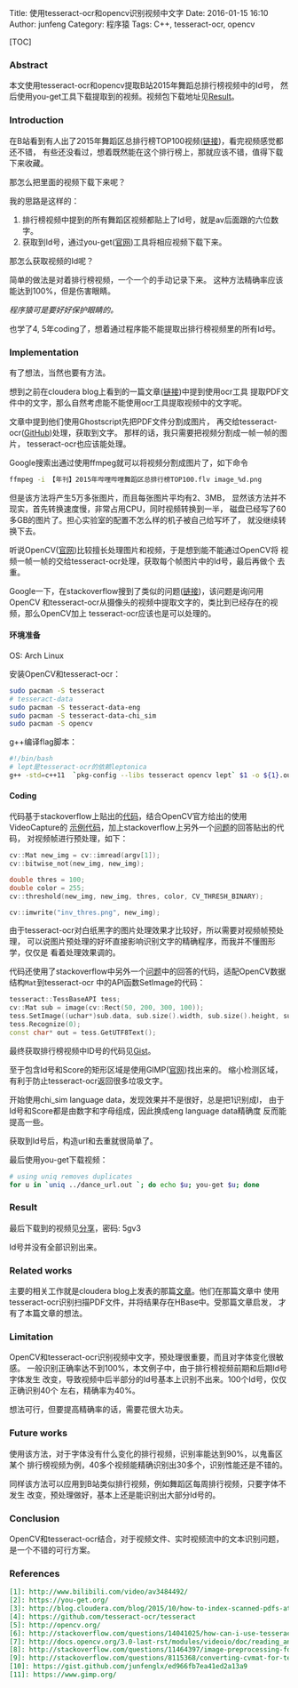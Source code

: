 Title: 使用tesseract-ocr和opencv识别视频中文字
Date: 2016-01-15 16:10
Author: junfeng
Category: 程序猿
Tags: C++, tesseract-ocr, opencv

[TOC]

### Abstract
本文使用tesseract-ocr和opencv提取B站2015年舞蹈总排行榜视频中的Id号，
然后使用you-get工具下载提取到的视频。视频包下载地址见[Result](#result)。

### Introduction
在B站看到有人出了2015年舞蹈区总排行榜TOP100视频([链接][1])，看完视频感觉都还不错，
有些还没看过，想着既然能在这个排行榜上，那就应该不错，值得下载下来收藏。

那怎么把里面的视频下载下来呢？

我的思路是这样的：
1. 排行榜视频中提到的所有舞蹈区视频都贴上了Id号，就是av后面跟的六位数字。
2. 获取到Id号，通过you-get([官网][2])工具将相应视频下载下来。

那怎么获取视频的Id呢？

简单的做法是对着排行榜视频，一个一个的手动记录下来。
这种方法精确率应该能达到100%，但是伤害眼睛。

*程序猿可是要好好保护眼睛的。*

也学了4, 5年coding了，想着通过程序能不能提取出排行榜视频里的所有Id号。

### Implementation
有了想法，当然也要有方法。

想到之前在cloudera blog上看到的一篇文章([链接][3])中提到使用ocr工具
提取PDF文件中的文字，那么自然考虑能不能使用ocr工具提取视频中的文字呢。

文章中提到他们使用Ghostscript先把PDF文件分割成图片，
再交给tesseract-ocr([GitHub][4])处理，获取到文字。
那样的话，我只需要把视频分割成一帧一帧的图片，
tesseract-ocr也应该能处理。

Google搜索出通过使用ffmpeg就可以将视频分割成图片了，如下命令
```bash
ffmpeg -i 【年刊】2015年哔哩哔哩舞蹈区总排行榜TOP100.flv image_%d.png
```
但是该方法将产生5万多张图片，而且每张图片平均有2、3MB，
显然该方法并不现实，首先转换速度慢，非常占用CPU，同时视频转换到一半，
磁盘已经写了60多GB的图片了。担心实验室的配置不怎么样的机子被自己给写坏了，
就没继续转换下去。

听说OpenCV([官网][5])比较擅长处理图片和视频，于是想到能不能通过OpenCV将
视频一帧一帧的交给tesseract-ocr处理，获取每个帧图片中的Id号，最后再做个
去重。

Google一下，在stackoverflow搜到了类似的问题([链接][6])，该问题是询问用OpenCV
和tesseract-ocr从摄像头的视频中提取文字的，类比到已经存在的视频，那么OpenCV加上
tesseract-ocr应该也是可以处理的。

#### 环境准备
OS: Arch Linux

安装OpenCV和tesseract-ocr：
```bash
sudo pacman -S tesseract
# tesseract-data
sudo pacman -S tesseract-data-eng
sudo pacman -S tesseract-data-chi_sim
sudo pacman -S opencv
```
g++编译flag脚本：
```bash
#!/bin/bash
# lept是tesseract-ocr的依赖leptonica
g++ -std=c++11  `pkg-config --libs tesseract opencv lept` $1 -o ${1}.out
```

#### Coding
代码基于stackoverflow上贴出的[代码][6]，结合OpenCV官方给出的使用VideoCapture的
[示例代码][7]，加上stackoverflow上另外一个[问题][8]的回答贴出的代码，
对视频帧进行预处理，如下：
```c++
cv::Mat new_img = cv::imread(argv[1]);
cv::bitwise_not(new_img, new_img);

double thres = 100;
double color = 255;
cv::threshold(new_img, new_img, thres, color, CV_THRESH_BINARY);

cv::imwrite("inv_thres.png", new_img);
```
由于tesseract-ocr对白纸黑字的图片处理效果才比较好，所以需要对视频帧预处理，
可以说图片预处理的好坏直接影响识别文字的精确程序，而我并不懂图形学，仅仅是
看着处理效果调的。

代码还使用了stackoverflow中另外一个[问题][9]中的回答的代码，适配OpenCV数据结构`Mat`到tesseract-ocr
中的API函数SetImage的代码：
```c++
tesseract::TessBaseAPI tess;
cv::Mat sub = image(cv::Rect(50, 200, 300, 100));
tess.SetImage((uchar*)sub.data, sub.size().width, sub.size().height, sub.channels(), sub.step1());
tess.Recognize(0);
const char* out = tess.GetUTF8Text();
```

最终获取排行榜视频中ID号的代码见[Gist][10]。

至于包含Id号和Score的矩形区域是使用GIMP([官网][11])找出来的。
缩小检测区域，有利于防止tesseract-ocr返回很多垃圾文字。

开始使用chi_sim language data，发现效果并不是很好，总是把1识别成l，
由于Id号和Score都是由数字和字母组成，因此换成eng language data精确度
反而能提高一些。

获取到Id号后，构造url和去重就很简单了。

最后使用you-get下载视频：
```bash
# using uniq removes duplicates
for u in `uniq ../dance_url.out `; do echo $u; you-get $u; done
```

### Result
最后下载到的视频见[分享][12]，密码: 5gv3

Id号并没有全部识别出来。

### Related works
主要的相关工作就是cloudera blog上发表的那篇[文章][3]。他们在那篇文章中
使用tesseract-ocr识别扫描PDF文件，并将结果存在HBase中。受那篇文章启发，
才有了本篇文章的想法。

### Limitation
OpenCV和tesseract-ocr识别视频中文字，预处理很重要，而且对字体变化很敏感。
一般识别正确率达不到100%，本文例子中，由于排行榜视频前期和后期Id号字体发生
改变，导致视频中后半部分的Id号基本上识别不出来。100个Id号，仅仅正确识别40个
左右，精确率为40%。

想法可行，但要提高精确率的话，需要花很大功夫。

### Future works
使用该方法，对于字体没有什么变化的排行视频，识别率能达到90%，以鬼畜区某个
排行榜视频为例，40多个视频能精确识别出30多个，识别性能还是不错的。

同样该方法可以应用到B站类似排行视频，例如舞蹈区每周排行视频，只要字体不发生
改变，预处理做好，基本上还是能识别出大部分Id号的。

### Conclusion
OpenCV和tesseract-ocr结合，对于视频文件、实时视频流中的文本识别问题，
是一个不错的可行方案。

### References
```markdown
[1]: http://www.bilibili.com/video/av3484492/
[2]: https://you-get.org/
[3]: http://blog.cloudera.com/blog/2015/10/how-to-index-scanned-pdfs-at-scale-using-fewer-than-50-lines-of-code/
[4]: https://github.com/tesseract-ocr/tesseract
[5]: http://opencv.org/
[6]: http://stackoverflow.com/questions/14041025/how-can-i-use-tesseract-and-opencv-to-extract-the-text-from-the-camera
[7]: http://docs.opencv.org/3.0-last-rst/modules/videoio/doc/reading_and_writing_video.html#videocapture
[8]: http://stackoverflow.com/questions/11464397/image-preprocessing-for-text-recognition
[9]: http://stackoverflow.com/questions/8115368/converting-cvmat-for-tesseract
[10]: https://gist.github.com/junfenglx/ed966fb7ea41ed2a13a9
[11]: https://www.gimp.org/
```


[1]: http://www.bilibili.com/video/av3484492/
[2]: https://you-get.org/
[3]: http://blog.cloudera.com/blog/2015/10/how-to-index-scanned-pdfs-at-scale-using-fewer-than-50-lines-of-code/
[4]: https://github.com/tesseract-ocr/tesseract
[5]: http://opencv.org/
[6]: http://stackoverflow.com/questions/14041025/how-can-i-use-tesseract-and-opencv-to-extract-the-text-from-the-camera
[7]: http://docs.opencv.org/3.0-last-rst/modules/videoio/doc/reading_and_writing_video.html#videocapture
[8]: http://stackoverflow.com/questions/11464397/image-preprocessing-for-text-recognition
[9]: http://stackoverflow.com/questions/8115368/converting-cvmat-for-tesseract
[10]: https://gist.github.com/junfenglx/ed966fb7ea41ed2a13a9
[11]: https://www.gimp.org/
[12]: http://pan.baidu.com/s/1jHiXFeA
